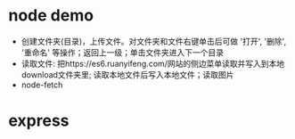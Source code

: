 # node demo
- 创建文件夹(目录)，上传文件。对文件夹和文件右键单击后可做 '打开', '删除', '重命名' 等操作；返回上一级；单击文件夹进入下一个目录
- 读取文件: 把https://es6.ruanyifeng.com/网站的侧边菜单读取并写入到本地download文件夹里; 读取本地文件后写入本地文件；读取图片
- node-fetch

# express